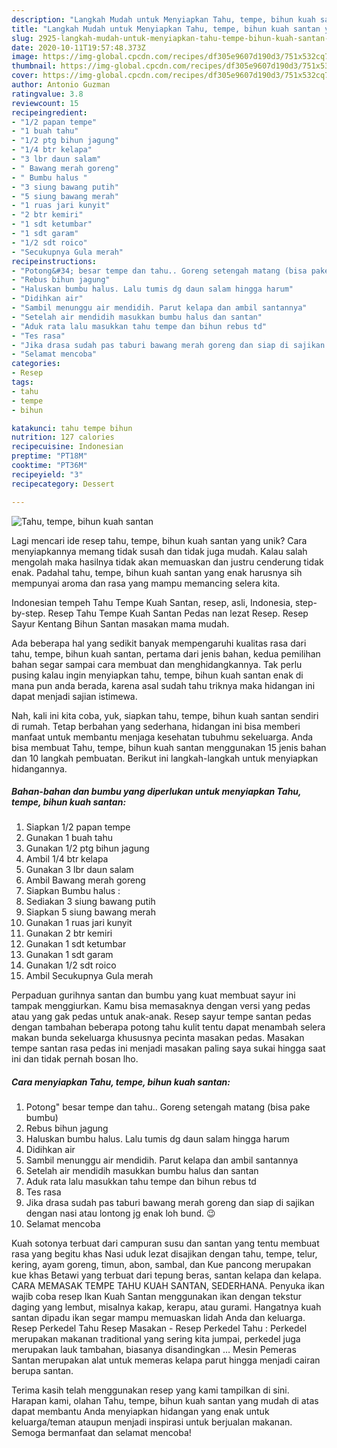 ```yaml
---
description: "Langkah Mudah untuk Menyiapkan Tahu, tempe, bihun kuah santan yang Lezat"
title: "Langkah Mudah untuk Menyiapkan Tahu, tempe, bihun kuah santan yang Lezat"
slug: 2925-langkah-mudah-untuk-menyiapkan-tahu-tempe-bihun-kuah-santan-yang-lezat
date: 2020-10-11T19:57:48.373Z
image: https://img-global.cpcdn.com/recipes/df305e9607d190d3/751x532cq70/tahu-tempe-bihun-kuah-santan-foto-resep-utama.jpg
thumbnail: https://img-global.cpcdn.com/recipes/df305e9607d190d3/751x532cq70/tahu-tempe-bihun-kuah-santan-foto-resep-utama.jpg
cover: https://img-global.cpcdn.com/recipes/df305e9607d190d3/751x532cq70/tahu-tempe-bihun-kuah-santan-foto-resep-utama.jpg
author: Antonio Guzman
ratingvalue: 3.8
reviewcount: 15
recipeingredient:
- "1/2 papan tempe"
- "1 buah tahu"
- "1/2 ptg bihun jagung"
- "1/4 btr kelapa"
- "3 lbr daun salam"
- " Bawang merah goreng"
- " Bumbu halus "
- "3 siung bawang putih"
- "5 siung bawang merah"
- "1 ruas jari kunyit"
- "2 btr kemiri"
- "1 sdt ketumbar"
- "1 sdt garam"
- "1/2 sdt roico"
- "Secukupnya Gula merah"
recipeinstructions:
- "Potong&#34; besar tempe dan tahu.. Goreng setengah matang (bisa pake bumbu)"
- "Rebus bihun jagung"
- "Haluskan bumbu halus. Lalu tumis dg daun salam hingga harum"
- "Didihkan air"
- "Sambil menunggu air mendidih. Parut kelapa dan ambil santannya"
- "Setelah air mendidih masukkan bumbu halus dan santan"
- "Aduk rata lalu masukkan tahu tempe dan bihun rebus td"
- "Tes rasa"
- "Jika drasa sudah pas taburi bawang merah goreng dan siap di sajikan dengan nasi atau lontong jg enak loh bund. 😉"
- "Selamat mencoba"
categories:
- Resep
tags:
- tahu
- tempe
- bihun

katakunci: tahu tempe bihun 
nutrition: 127 calories
recipecuisine: Indonesian
preptime: "PT18M"
cooktime: "PT36M"
recipeyield: "3"
recipecategory: Dessert

---
```



![Tahu, tempe, bihun kuah santan](https://img-global.cpcdn.com/recipes/df305e9607d190d3/751x532cq70/tahu-tempe-bihun-kuah-santan-foto-resep-utama.jpg)

Lagi mencari ide resep tahu, tempe, bihun kuah santan yang unik? Cara menyiapkannya memang tidak susah dan tidak juga mudah. Kalau salah mengolah maka hasilnya tidak akan memuaskan dan justru cenderung tidak enak. Padahal tahu, tempe, bihun kuah santan yang enak harusnya sih mempunyai aroma dan rasa yang mampu memancing selera kita.

Indonesian tempeh Tahu Tempe Kuah Santan, resep, asli, Indonesia, step-by-step. Resep Tahu Tempe Kuah Santan Pedas nan lezat Resep. Resep Sayur Kentang Bihun Santan masakan mama mudah.

Ada beberapa hal yang sedikit banyak mempengaruhi kualitas rasa dari tahu, tempe, bihun kuah santan, pertama dari jenis bahan, kedua pemilihan bahan segar sampai cara membuat dan menghidangkannya. Tak perlu pusing kalau ingin menyiapkan tahu, tempe, bihun kuah santan enak di mana pun anda berada, karena asal sudah tahu triknya maka hidangan ini dapat menjadi sajian istimewa.


Nah, kali ini kita coba, yuk, siapkan tahu, tempe, bihun kuah santan sendiri di rumah. Tetap berbahan yang sederhana, hidangan ini bisa memberi manfaat untuk membantu menjaga kesehatan tubuhmu sekeluarga. Anda bisa membuat Tahu, tempe, bihun kuah santan menggunakan 15 jenis bahan dan 10 langkah pembuatan. Berikut ini langkah-langkah untuk menyiapkan hidangannya.

<!--inarticleads1-->

##### Bahan-bahan dan bumbu yang diperlukan untuk menyiapkan Tahu, tempe, bihun kuah santan:

1. Siapkan 1/2 papan tempe
1. Gunakan 1 buah tahu
1. Gunakan 1/2 ptg bihun jagung
1. Ambil 1/4 btr kelapa
1. Gunakan 3 lbr daun salam
1. Ambil  Bawang merah goreng
1. Siapkan  Bumbu halus :
1. Sediakan 3 siung bawang putih
1. Siapkan 5 siung bawang merah
1. Gunakan 1 ruas jari kunyit
1. Gunakan 2 btr kemiri
1. Gunakan 1 sdt ketumbar
1. Gunakan 1 sdt garam
1. Gunakan 1/2 sdt roico
1. Ambil Secukupnya Gula merah


Perpaduan gurihnya santan dan bumbu yang kuat membuat sayur ini tampak menggiurkan. Kamu bisa memasaknya dengan versi yang pedas atau yang gak pedas untuk anak-anak. Resep sayur tempe santan pedas dengan tambahan beberapa potong tahu kulit tentu dapat menambah selera makan bunda sekeluarga khususnya pecinta masakan pedas. Masakan tempe santan rasa pedas ini menjadi masakan paling saya sukai hingga saat ini dan tidak pernah bosan lho. 

<!--inarticleads2-->

##### Cara menyiapkan Tahu, tempe, bihun kuah santan:

1. Potong&#34; besar tempe dan tahu.. Goreng setengah matang (bisa pake bumbu)
1. Rebus bihun jagung
1. Haluskan bumbu halus. Lalu tumis dg daun salam hingga harum
1. Didihkan air
1. Sambil menunggu air mendidih. Parut kelapa dan ambil santannya
1. Setelah air mendidih masukkan bumbu halus dan santan
1. Aduk rata lalu masukkan tahu tempe dan bihun rebus td
1. Tes rasa
1. Jika drasa sudah pas taburi bawang merah goreng dan siap di sajikan dengan nasi atau lontong jg enak loh bund. 😉
1. Selamat mencoba


Kuah sotonya terbuat dari campuran susu dan santan yang tentu membuat rasa yang begitu khas Nasi uduk lezat disajikan dengan tahu, tempe, telur, kering, ayam goreng, timun, abon, sambal, dan Kue pancong merupakan kue khas Betawi yang terbuat dari tepung beras, santan kelapa dan kelapa. CARA MEMASAK TEMPE TAHU KUAH SANTAN, SEDERHANA. Penyuka ikan wajib coba resep Ikan Kuah Santan menggunakan ikan dengan tekstur daging yang lembut, misalnya kakap, kerapu, atau gurami. Hangatnya kuah santan dipadu ikan segar mampu memuaskan lidah Anda dan keluarga. Resep Perkedel Tahu Resep Masakan - Resep Perkedel Tahu : Perkedel merupakan makanan traditional yang sering kita jumpai, perkedel juga merupakan lauk tambahan, biasanya disandingkan … Mesin Pemeras Santan merupakan alat untuk memeras kelapa parut hingga menjadi cairan berupa santan. 

Terima kasih telah menggunakan resep yang kami tampilkan di sini. Harapan kami, olahan Tahu, tempe, bihun kuah santan yang mudah di atas dapat membantu Anda menyiapkan hidangan yang enak untuk keluarga/teman ataupun menjadi inspirasi untuk berjualan makanan. Semoga bermanfaat dan selamat mencoba!
